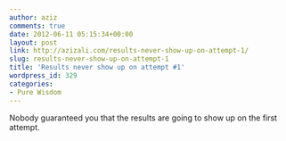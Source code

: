 ```yaml
---
author: aziz
comments: true
date: 2012-06-11 05:15:34+00:00
layout: post
link: http://azizali.com/results-never-show-up-on-attempt-1/
slug: results-never-show-up-on-attempt-1
title: 'Results never show up on attempt #1'
wordpress_id: 329
categories:
- Pure Wisdom
---
```


Nobody guaranteed you that the results are going to show up on the first attempt.

